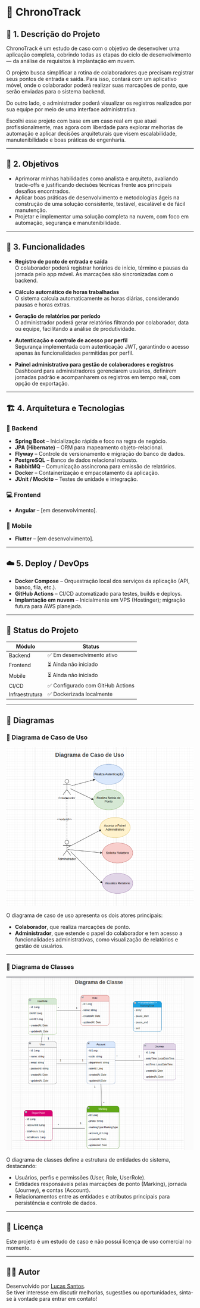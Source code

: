 # 🧪 ChronoTrack

## 🧱 1. Descrição do Projeto

ChronoTrack é um estudo de caso com o objetivo de desenvolver uma aplicação completa, cobrindo todas as etapas do ciclo de desenvolvimento — da análise de requisitos à implantação em nuvem.

O projeto busca simplificar a rotina de colaboradores que precisam registrar seus pontos de entrada e saída. Para isso, contará com um aplicativo móvel, onde o colaborador poderá realizar suas marcações de ponto, que serão enviadas para o sistema backend.

Do outro lado, o administrador poderá visualizar os registros realizados por sua equipe por meio de uma interface administrativa.

Escolhi esse projeto com base em um caso real em que atuei profissionalmente, mas agora com liberdade para explorar melhorias de automação e aplicar decisões arquiteturais que visem escalabilidade, manutenibilidade e boas práticas de engenharia.

---

## 🎯 2. Objetivos

- Aprimorar minhas habilidades como analista e arquiteto, avaliando trade-offs e justificando decisões técnicas frente aos principais desafios encontrados.
- Aplicar boas práticas de desenvolvimento e metodologias ágeis na construção de uma solução consistente, testável, escalável e de fácil manutenção.
- Projetar e implementar uma solução completa na nuvem, com foco em automação, segurança e manutenibilidade.

---

## 🚀 3. Funcionalidades

- **Registro de ponto de entrada e saída**  
  O colaborador poderá registrar horários de início, término e pausas da jornada pelo app móvel. As marcações são sincronizadas com o backend.

- **Cálculo automático de horas trabalhadas**  
  O sistema calcula automaticamente as horas diárias, considerando pausas e horas extras.

- **Geração de relatórios por período**  
  O administrador poderá gerar relatórios filtrando por colaborador, data ou equipe, facilitando a análise de produtividade.

- **Autenticação e controle de acesso por perfil**  
  Segurança implementada com autenticação JWT, garantindo o acesso apenas às funcionalidades permitidas por perfil.

- **Painel administrativo para gestão de colaboradores e registros**  
  Dashboard para administradores gerenciarem usuários, definirem jornadas padrão e acompanharem os registros em tempo real, com opção de exportação.

---

## 🏗️ 4. Arquitetura e Tecnologias

### 🔧 Backend
- **Spring Boot** – Inicialização rápida e foco na regra de negócio.
- **JPA (Hibernate)** – ORM para mapeamento objeto-relacional.
- **Flyway** – Controle de versionamento e migração do banco de dados.
- **PostgreSQL** – Banco de dados relacional robusto.
- **RabbitMQ** – Comunicação assíncrona para emissão de relatórios.
- **Docker** – Containerização e empacotamento da aplicação.
- **JUnit / Mockito** – Testes de unidade e integração.

### 💻 Frontend
- **Angular** – [em desenvolvimento].

### 📱 Mobile
- **Flutter** – [em desenvolvimento].

---

## ☁️ 5. Deploy / DevOps

- **Docker Compose** – Orquestração local dos serviços da aplicação (API, banco, fila, etc.).
- **GitHub Actions** – CI/CD automatizado para testes, builds e deploys.
- **Implantação em nuvem** – Inicialmente em VPS (Hostinger); migração futura para AWS planejada.

---

## 📌 Status do Projeto

| Módulo        | Status        |
|---------------|----------------|
| Backend       | ✅ Em desenvolvimento ativo |
| Frontend      | ⏳ Ainda não iniciado |
| Mobile        | ⏳ Ainda não iniciado |
| CI/CD         | ✅ Configurado com GitHub Actions |
| Infraestrutura| ✅ Dockerizada localmente |

---

## 🧰 Diagramas

### 📌 Diagrama de Caso de Uso

![Diagrama de Caso de Uso](./usecase_diagram.png)

O diagrama de caso de uso apresenta os dois atores principais:
- **Colaborador**, que realiza marcações de ponto.
- **Administrador**, que estende o papel do colaborador e tem acesso a funcionalidades administrativas, como visualização de relatórios e gestão de usuários.

---

### 📌 Diagrama de Classes

![Diagrama de Classes](./class_diagram.png)

O diagrama de classes define a estrutura de entidades do sistema, destacando:
- Usuários, perfis e permissões (User, Role, UserRole).
- Entidades responsáveis pelas marcações de ponto (Marking), jornada (Journey), e contas (Account).
- Relacionamentos entre as entidades e atributos principais para persistência e controle de dados.

---

## 📄 Licença

Este projeto é um estudo de caso e não possui licença de uso comercial no momento.

---

## 🙋‍♂️ Autor

Desenvolvido por [Lucas Santos](https://github.com/Luke0195).  
Se tiver interesse em discutir melhorias, sugestões ou oportunidades, sinta-se à vontade para entrar em contato!
